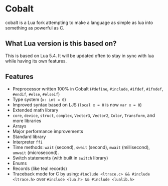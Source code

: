 # Cobalt
cobalt is a Lua fork attempting to make a language as simple as lua into something as powerful as C.

## What Lua version is this based on?
This is based on Lua 5.4. It will be updated often to stay in sync with lua while having its own features.

## Features
- Preprocessor written 100% in Cobalt (`#define`, `#include`, `#ifdef`, `#ifndef`, `#endif`, `#else`, `#elseif`)
- Type system (`x: int = 0`)
- Improved syntax based on LJS (`local x = 0` is now `var x = 0`)
- Extended math library
- `core`, `device`, `struct`, `complex`, `Vector3`, `Vector2`, `Color`, `Transform`, and more libraries
- Arrays
- Major performance improvements
- Standard library
- Interpreter `ffi`
- Time methods: `wait` (second), `swait` (second), `mwait` (millisecond), `umwait` (microsecond).
- Switch statements (with built in `switch` library)
- Enums
- Records (like teal records)
- Traceback mode for C by using: `#include <ltrace.c> && #include <ltrace.h>` over `#include <lua.h> && #include <lualib.h>`